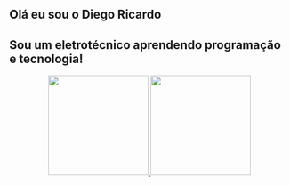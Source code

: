## Olá eu sou o Diego Ricardo
## Sou um eletrotécnico aprendendo programação e tecnologia!

<div align="center">
  <a href="https://github.com/Diego-Ricardo">
  <img height="180em" src="https://github-readme-stats.vercel.app/api?username=Diego-Ricardo&show_icons=true&theme=dark&include_all_commits=true&count_private=true"/>
  <img height="180em" src="https://github-readme-stats.vercel.app/api/top-langs/?username=Diego-Ricardo&layout=compact&langs_count=7&theme=dark"/>
<div/>
